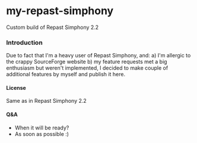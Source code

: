 # my-repast-simphony
Custom build of Repast Simphony 2.2

### Introduction

Due to fact that I'm a heavy user of Repast Simphony, and: a) I'm allergic to the crappy SourceForge website b) my feature requests met a big enthusiasm but weren't implemented, I decided to make couple of additional features by myself and publish it here.

#### License

Same as in Repast Simphony 2.2

#### Q&A

* When it will be ready?
* As soon as possible :)
